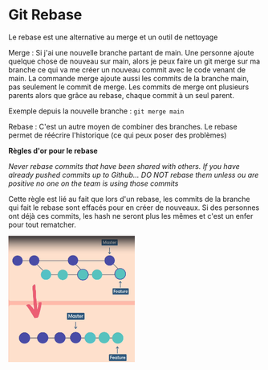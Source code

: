# Git Rebase
Le rebase est une alternative au merge et un outil de nettoyage

Merge : Si j'ai une nouvelle branche partant de main. Une personne ajoute quelque chose de nouveau sur main, alors je peux faire un git merge sur ma branche ce qui va me créer un nouveau commit avec le code venant de main. La commande merge ajoute aussi les commits de la branche main, pas seulement le commit de merge. Les commits de merge ont plusieurs parents alors que grâce au rebase, chaque commit à un seul parent.

Exemple depuis la nouvelle branche : ``git merge main``

Rebase : C'est un autre moyen de combiner des branches. Le rebase permet de réécrire l'historique (ce qui peux poser des problèmes)

**Règles d'or pour le rebase**

*Never rebase commits that have been shared with others. If you have already pushed commits up to Github... DO NOT rebase them unless ou are positive no one on the team is using those commits*

Cette règle est lié au fait que lors d'un rebase, les commits de la branche qui fait le rebase sont effacés pour en créer de nouveaux. Si des personnes ont déjà ces commits, les hash ne seront plus les mêmes et c'est un enfer pour tout rematcher.

<img src="../../assets/images/Schema_rebase.png" alt="Schéma de rebase" width="50%">